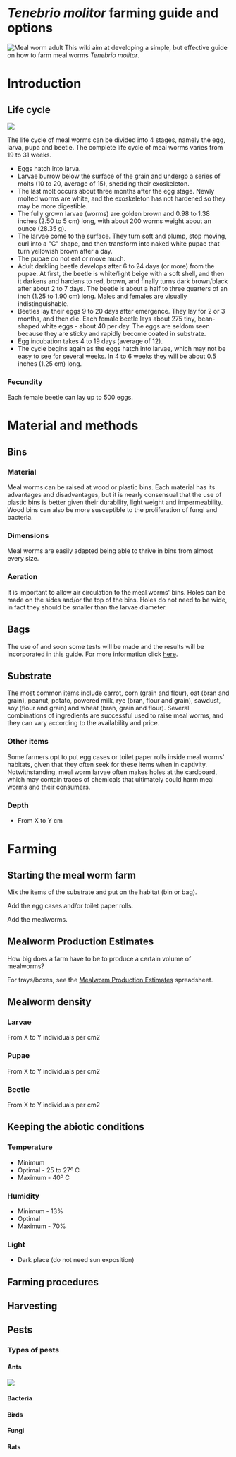# _Tenebrio molitor_ farming guide and options
![Meal worm adult](https://31.media.tumblr.com/0bc69068b03fac7c616aded8a694c88a/tumblr_n0lftmAXVa1rayucwo1_250.jpg)
This wiki aim at developing a simple, but effective guide on how to farm meal worms _Tenebrio molitor_.  

# **Introduction**

## **Life cycle**
![](https://24.media.tumblr.com/f5cbdad627d4e3e21acf71fbc0e5ca8a/tumblr_n0lhcwiQqA1rayucwo1_500.jpg)

The life cycle of meal worms can be divided into 4 stages, namely the egg, larva, pupa and beetle. The complete life cycle of meal worms varies from 19 to 31 weeks.

* Eggs hatch into larva.
* Larvae burrow below the surface of the grain and undergo a series of molts (10 to 20, average of 15), shedding their exoskeleton.
* The last molt occurs about three months after the egg stage. Newly molted worms are white, and the exoskeleton has not hardened so they may be more digestible.
* The fully grown larvae (worms) are golden brown and 0.98 to 1.38 inches (2.50 to 5 cm) long, with about 200 worms weight about an ounce (28.35 g).
* The larvae come to the surface. They turn soft and plump, stop moving, curl into a "C" shape, and then transform into naked white pupae that turn yellowish brown after a day.
* The pupae do not eat or move much.
* Adult darkling beetle develops after 6 to 24 days (or more) from the pupae. At first, the beetle is white/light beige with a soft shell, and then it darkens and hardens to red, brown, and finally turns dark brown/black after about 2 to 7 days. The beetle is about a half to three quarters of an inch (1.25 to 1.90 cm) long. Males and females are visually indistinguishable.
* Beetles lay their eggs 9 to 20 days after emergence. They lay for 2 or 3 months, and then die. Each female beetle lays about 275 tiny, bean-shaped white eggs - about 40 per day. The eggs are seldom seen because they are sticky and rapidly become coated in substrate.
* Egg incubation takes 4 to 19 days (average of 12).
* The cycle begins again as the eggs hatch into larvae, which may not be easy to see for several weeks. In 4 to 6 weeks they will be about 0.5 inches (1.25 cm) long.

### **Fecundity**
Each female beetle can lay up to 500 eggs.


# **Material and methods**

## **Bins**
### Material			
Meal worms can be raised at wood or plastic bins. Each material has its advantages and disadvantages, but it is nearly consensual that the use of plastic bins is better given their durability, light weight and impermeability. Wood bins can also be more susceptible to the proliferation of fungi and bacteria.

### **Dimensions**
Meal worms are easily adapted being able to thrive in bins from almost every size.

### **Aeration**
It is important to allow air circulation to the meal worms' bins. Holes can be made on the sides and/or the top of the bins. Holes do not need to be wide, in fact they should be smaller than the larvae diameter.

## **Bags**
The use of and soon some tests will be made and the results will be incorporated in this guide. For more information click [here](http://www.openbugfarm.com/forum.html#/discussion/46/ultra-cheap-mealworm-production).

## **Substrate**
The most common items include carrot, corn (grain and flour), oat (bran and grain), peanut, potato, powered milk, rye (bran, flour and grain), sawdust, soy (flour and grain) and wheat (bran, grain and flour). 
Several combinations of ingredients are successful used to raise meal worms, and they can vary according to the availability and price.

### **Other items**
Some farmers opt to put egg cases or toilet paper rolls inside meal worms' habitats, given that they often seek for these items when in captivity. Notwithstanding, meal worm larvae often makes holes at the cardboard, 
which may contain traces of chemicals that ultimately could harm meal worms and their consumers.
 
### **Depth**
* From X to Y cm	

# **Farming**

## **Starting the meal worm farm**
Mix the items of the substrate and put on the habitat (bin or bag).

Add the egg cases and/or toilet paper rolls.

Add the mealworms.

## Mealworm Production Estimates
How big does a farm have to be to produce a certain volume of mealworms?

For trays/boxes, see the [Mealworm Production Estimates](https://docs.google.com/spreadsheet/ccc?key=0Aum6lCeHFMjudDZlcDNJazdBNktQZHA2M0YzUGk3dGc#gid=0) spreadsheet.

## **Mealworm density**

### Larvae
From X to Y individuals per cm2
### Pupae
From X to Y individuals per cm2
### Beetle
From X to Y individuals per cm2

## **Keeping the abiotic conditions**
### Temperature
* Minimum
* Optimal - 25 to 27º C
* Maximum - 40º C

### Humidity
* Minimum - 13%
* Optimal
* Maximum - 70%

### Light
* Dark place (do not need sun exposition)
 
## **Farming procedures**

## **Harvesting**

## **Pests**
### Types of pests
#### Ants
![](https://31.media.tumblr.com/dc706819cb21eab4dc5682a6216aaf29/tumblr_n0h0rqTAjX1rayucwo1_500.png)

#### Bacteria
#### Birds
#### Fungi
#### Rats